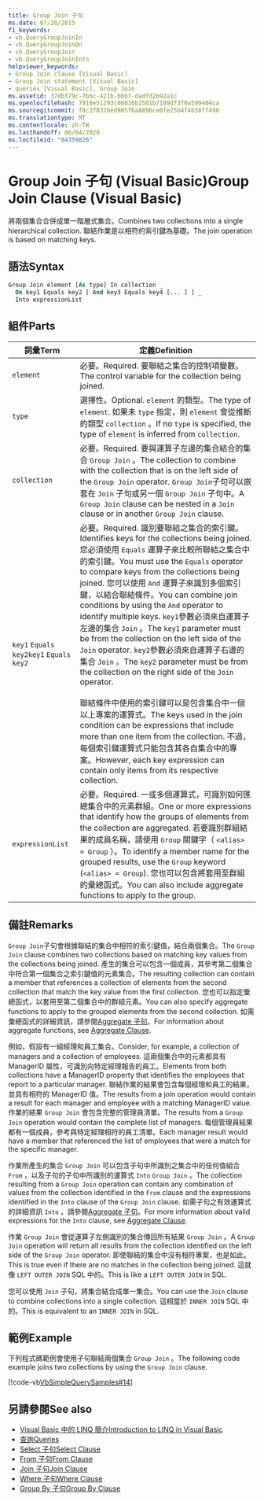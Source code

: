 ```yaml
---
title: Group Join 子句
ms.date: 07/20/2015
f1_keywords:
- vb.QueryGroupJoinIn
- vb.QueryGroupJoinOn
- vb.QueryGroupJoin
- vb.QueryGroupJoinInto
helpviewer_keywords:
- Group Join clause [Visual Basic]
- Group Join statement [Visual Basic]
- queries [Visual Basic], Group Join
ms.assetid: 37dbf79c-7b5c-421b-bbb7-dadfd2b92a1c
ms.openlocfilehash: 7916e51293c06016b2581b7109df3f0a599404ca
ms.sourcegitcommit: f8c270376ed905f6a8896ce0fe25b4f4b38ff498
ms.translationtype: MT
ms.contentlocale: zh-TW
ms.lasthandoff: 06/04/2020
ms.locfileid: "84359826"
---
```

# <a name="group-join-clause-visual-basic"></a><span data-ttu-id="650e3-102">Group Join 子句 (Visual Basic)</span><span class="sxs-lookup"><span data-stu-id="650e3-102">Group Join Clause (Visual Basic)</span></span>
<span data-ttu-id="650e3-103">將兩個集合合併成單一階層式集合。</span><span class="sxs-lookup"><span data-stu-id="650e3-103">Combines two collections into a single hierarchical collection.</span></span> <span data-ttu-id="650e3-104">聯結作業是以相符的索引鍵為基礎。</span><span class="sxs-lookup"><span data-stu-id="650e3-104">The join operation is based on matching keys.</span></span>  
  
## <a name="syntax"></a><span data-ttu-id="650e3-105">語法</span><span class="sxs-lookup"><span data-stu-id="650e3-105">Syntax</span></span>  
  
```vb  
Group Join element [As type] In collection _  
  On key1 Equals key2 [ And key3 Equals key4 [... ] ] _  
  Into expressionList  
```  
  
## <a name="parts"></a><span data-ttu-id="650e3-106">組件</span><span class="sxs-lookup"><span data-stu-id="650e3-106">Parts</span></span>  
  
|<span data-ttu-id="650e3-107">詞彙</span><span class="sxs-lookup"><span data-stu-id="650e3-107">Term</span></span>|<span data-ttu-id="650e3-108">定義</span><span class="sxs-lookup"><span data-stu-id="650e3-108">Definition</span></span>|  
|---|---|  
|`element`|<span data-ttu-id="650e3-109">必要。</span><span class="sxs-lookup"><span data-stu-id="650e3-109">Required.</span></span> <span data-ttu-id="650e3-110">要聯結之集合的控制項變數。</span><span class="sxs-lookup"><span data-stu-id="650e3-110">The control variable for the collection being joined.</span></span>|  
|`type`|<span data-ttu-id="650e3-111">選擇性。</span><span class="sxs-lookup"><span data-stu-id="650e3-111">Optional.</span></span> <span data-ttu-id="650e3-112">`element` 的類型。</span><span class="sxs-lookup"><span data-stu-id="650e3-112">The type of `element`.</span></span> <span data-ttu-id="650e3-113">如果未 `type` 指定，則 `element` 會從推斷的類型 `collection` 。</span><span class="sxs-lookup"><span data-stu-id="650e3-113">If no `type` is specified, the type of `element` is inferred from `collection`.</span></span>|  
|`collection`|<span data-ttu-id="650e3-114">必要。</span><span class="sxs-lookup"><span data-stu-id="650e3-114">Required.</span></span> <span data-ttu-id="650e3-115">要與運算子左邊的集合結合的集合 `Group Join` 。</span><span class="sxs-lookup"><span data-stu-id="650e3-115">The collection to combine with the collection that is on the left side of the `Group Join` operator.</span></span> <span data-ttu-id="650e3-116">`Group Join`子句可以嵌套在 `Join` 子句或另一個 `Group Join` 子句中。</span><span class="sxs-lookup"><span data-stu-id="650e3-116">A `Group Join` clause can be nested in a `Join` clause or in another `Group Join` clause.</span></span>|  
|<span data-ttu-id="650e3-117">`key1` `Equals` `key2`</span><span class="sxs-lookup"><span data-stu-id="650e3-117">`key1` `Equals` `key2`</span></span>|<span data-ttu-id="650e3-118">必要。</span><span class="sxs-lookup"><span data-stu-id="650e3-118">Required.</span></span> <span data-ttu-id="650e3-119">識別要聯結之集合的索引鍵。</span><span class="sxs-lookup"><span data-stu-id="650e3-119">Identifies keys for the collections being joined.</span></span> <span data-ttu-id="650e3-120">您必須使用 `Equals` 運算子來比較所聯結之集合中的索引鍵。</span><span class="sxs-lookup"><span data-stu-id="650e3-120">You must use the `Equals` operator to compare keys from the collections being joined.</span></span> <span data-ttu-id="650e3-121">您可以使用 `And` 運算子來識別多個索引鍵，以結合聯結條件。</span><span class="sxs-lookup"><span data-stu-id="650e3-121">You can combine join conditions by using the `And` operator to identify multiple keys.</span></span> <span data-ttu-id="650e3-122">`key1`參數必須來自運算子左邊的集合 `Join` 。</span><span class="sxs-lookup"><span data-stu-id="650e3-122">The `key1` parameter must be from the collection on the left side of the `Join` operator.</span></span> <span data-ttu-id="650e3-123">`key2`參數必須來自運算子右邊的集合 `Join` 。</span><span class="sxs-lookup"><span data-stu-id="650e3-123">The `key2` parameter must be from the collection on the right side of the `Join` operator.</span></span><br /><br /> <span data-ttu-id="650e3-124">聯結條件中使用的索引鍵可以是包含集合中一個以上專案的運算式。</span><span class="sxs-lookup"><span data-stu-id="650e3-124">The keys used in the join condition can be expressions that include more than one item from the collection.</span></span> <span data-ttu-id="650e3-125">不過，每個索引鍵運算式只能包含其各自集合中的專案。</span><span class="sxs-lookup"><span data-stu-id="650e3-125">However, each key expression can contain only items from its respective collection.</span></span>|  
|`expressionList`|<span data-ttu-id="650e3-126">必要。</span><span class="sxs-lookup"><span data-stu-id="650e3-126">Required.</span></span> <span data-ttu-id="650e3-127">一或多個運算式，可識別如何匯總集合中的元素群組。</span><span class="sxs-lookup"><span data-stu-id="650e3-127">One or more expressions that identify how the groups of elements from the collection are aggregated.</span></span> <span data-ttu-id="650e3-128">若要識別群組結果的成員名稱，請使用 `Group` 關鍵字（ `<alias> = Group` ）。</span><span class="sxs-lookup"><span data-stu-id="650e3-128">To identify a member name for the grouped results, use the `Group` keyword (`<alias> = Group`).</span></span> <span data-ttu-id="650e3-129">您也可以包含將套用至群組的彙總函式。</span><span class="sxs-lookup"><span data-stu-id="650e3-129">You can also include aggregate functions to apply to the group.</span></span>|  
  
## <a name="remarks"></a><span data-ttu-id="650e3-130">備註</span><span class="sxs-lookup"><span data-stu-id="650e3-130">Remarks</span></span>  
 <span data-ttu-id="650e3-131">`Group Join`子句會根據聯結的集合中相符的索引鍵值，結合兩個集合。</span><span class="sxs-lookup"><span data-stu-id="650e3-131">The `Group Join` clause combines two collections based on matching key values from the collections being joined.</span></span> <span data-ttu-id="650e3-132">產生的集合可以包含一個成員，其參考第二個集合中符合第一個集合之索引鍵值的元素集合。</span><span class="sxs-lookup"><span data-stu-id="650e3-132">The resulting collection can contain a member that references a collection of elements from the second collection that match the key value from the first collection.</span></span> <span data-ttu-id="650e3-133">您也可以指定彙總函式，以套用至第二個集合中的群組元素。</span><span class="sxs-lookup"><span data-stu-id="650e3-133">You can also specify aggregate functions to apply to the grouped elements from the second collection.</span></span> <span data-ttu-id="650e3-134">如需彙總函式的詳細資訊，請參閱[Aggregate 子句](aggregate-clause.md)。</span><span class="sxs-lookup"><span data-stu-id="650e3-134">For information about aggregate functions, see [Aggregate Clause](aggregate-clause.md).</span></span>  
  
 <span data-ttu-id="650e3-135">例如，假設有一組經理和員工集合。</span><span class="sxs-lookup"><span data-stu-id="650e3-135">Consider, for example, a collection of managers and a collection of employees.</span></span> <span data-ttu-id="650e3-136">這兩個集合中的元素都具有 ManagerID 屬性，可識別向特定經理報告的員工。</span><span class="sxs-lookup"><span data-stu-id="650e3-136">Elements from both collections have a ManagerID property that identifies the employees that report to a particular manager.</span></span> <span data-ttu-id="650e3-137">聯結作業的結果會包含每個經理和員工的結果，並具有相符的 ManagerID 值。</span><span class="sxs-lookup"><span data-stu-id="650e3-137">The results from a join operation would contain a result for each manager and employee with a matching ManagerID value.</span></span> <span data-ttu-id="650e3-138">作業的結果 `Group Join` 會包含完整的管理員清單。</span><span class="sxs-lookup"><span data-stu-id="650e3-138">The results from a `Group Join` operation would contain the complete list of managers.</span></span> <span data-ttu-id="650e3-139">每個管理員結果都有一個成員，參考與特定經理相符的員工清單。</span><span class="sxs-lookup"><span data-stu-id="650e3-139">Each manager result would have a member that referenced the list of employees that were a match for the specific manager.</span></span>  
  
 <span data-ttu-id="650e3-140">作業所產生的集合 `Group Join` 可以包含子句中所識別之集合中的任何值組合 `From` ，以及子句的子句中所識別的運算式 `Into` `Group Join` 。</span><span class="sxs-lookup"><span data-stu-id="650e3-140">The collection resulting from a `Group Join` operation can contain any combination of values from the collection identified in the `From` clause and the expressions identified in the `Into` clause of the `Group Join` clause.</span></span> <span data-ttu-id="650e3-141">如需子句之有效運算式的詳細資訊 `Into` ，請參閱[Aggregate 子句](aggregate-clause.md)。</span><span class="sxs-lookup"><span data-stu-id="650e3-141">For more information about valid expressions for the `Into` clause, see [Aggregate Clause](aggregate-clause.md).</span></span>  
  
 <span data-ttu-id="650e3-142">作業 `Group Join` 會從運算子左側識別的集合傳回所有結果 `Group Join` 。</span><span class="sxs-lookup"><span data-stu-id="650e3-142">A `Group Join` operation will return all results from the collection identified on the left side of the `Group Join` operator.</span></span> <span data-ttu-id="650e3-143">即使聯結的集合中沒有相符專案，也是如此。</span><span class="sxs-lookup"><span data-stu-id="650e3-143">This is true even if there are no matches in the collection being joined.</span></span> <span data-ttu-id="650e3-144">這就像 `LEFT OUTER JOIN` SQL 中的。</span><span class="sxs-lookup"><span data-stu-id="650e3-144">This is like a `LEFT OUTER JOIN` in SQL.</span></span>  
  
 <span data-ttu-id="650e3-145">您可以使用 `Join` 子句，將集合結合成單一集合。</span><span class="sxs-lookup"><span data-stu-id="650e3-145">You can use the `Join` clause to combine collections into a single collection.</span></span> <span data-ttu-id="650e3-146">這相當於 `INNER JOIN` SQL 中的。</span><span class="sxs-lookup"><span data-stu-id="650e3-146">This is equivalent to an `INNER JOIN` in SQL.</span></span>  
  
## <a name="example"></a><span data-ttu-id="650e3-147">範例</span><span class="sxs-lookup"><span data-stu-id="650e3-147">Example</span></span>  
 <span data-ttu-id="650e3-148">下列程式碼範例會使用子句聯結兩個集合 `Group Join` 。</span><span class="sxs-lookup"><span data-stu-id="650e3-148">The following code example joins two collections by using the `Group Join` clause.</span></span>  
  
 [!code-vb[VbSimpleQuerySamples#14](~/samples/snippets/visualbasic/VS_Snippets_VBCSharp/VbSimpleQuerySamples/VB/QuerySamples1.vb#14)]  
  
## <a name="see-also"></a><span data-ttu-id="650e3-149">另請參閱</span><span class="sxs-lookup"><span data-stu-id="650e3-149">See also</span></span>

- [<span data-ttu-id="650e3-150">Visual Basic 中的 LINQ 簡介</span><span class="sxs-lookup"><span data-stu-id="650e3-150">Introduction to LINQ in Visual Basic</span></span>](../../programming-guide/language-features/linq/introduction-to-linq.md)
- [<span data-ttu-id="650e3-151">查詢</span><span class="sxs-lookup"><span data-stu-id="650e3-151">Queries</span></span>](index.md)
- [<span data-ttu-id="650e3-152">Select 子句</span><span class="sxs-lookup"><span data-stu-id="650e3-152">Select Clause</span></span>](select-clause.md)
- [<span data-ttu-id="650e3-153">From 子句</span><span class="sxs-lookup"><span data-stu-id="650e3-153">From Clause</span></span>](from-clause.md)
- [<span data-ttu-id="650e3-154">Join 子句</span><span class="sxs-lookup"><span data-stu-id="650e3-154">Join Clause</span></span>](join-clause.md)
- [<span data-ttu-id="650e3-155">Where 子句</span><span class="sxs-lookup"><span data-stu-id="650e3-155">Where Clause</span></span>](where-clause.md)
- [<span data-ttu-id="650e3-156">Group By 子句</span><span class="sxs-lookup"><span data-stu-id="650e3-156">Group By Clause</span></span>](group-by-clause.md)
